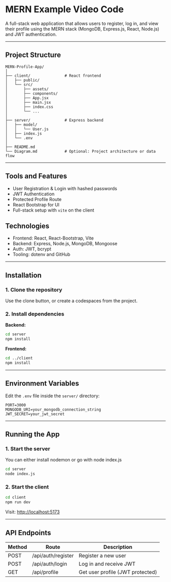 # MERN Example Video Code

A full-stack web application that allows users to register, log in, and view their profile using the MERN stack (MongoDB, Express.js, React, Node.js) and JWT authentication.

---

## Project Structure

```
MERN-Profile-App/
│
├── client/               # React frontend
│   ├── public/
│   └── src/
│       ├── assets/
│       ├── components/
│       ├── App.jsx
│       ├── main.jsx
│       ├── index.css
│       └── ...
│
├── server/               # Express backend
│   ├── model/
│   │   └── User.js
│   ├── index.js
│   └── .env
│
├── README.md
└── Diagram.md            # Optional: Project architecture or data flow
```

---

## Tools and Features

- User Registration & Login with hashed passwords
- JWT Authentication
- Protected Profile Route
- React Bootstrap for UI
- Full-stack setup with `vite` on the client

## Technologies

- Frontend: React, React-Bootstrap, Vite
- Backend: Express, Node.js, MongoDB, Mongoose
- Auth: JWT, bcrypt
- Tooling: dotenv and GitHub

---

## Installation

### 1. Clone the repository

Use the clone button, or create a codespaces from the project.

### 2. Install dependencies

**Backend:**

```bash
cd server
npm install
```

**Frontend:**

```bash
cd ../client
npm install
```

---

## Environment Variables

Edit the `.env` file inside the `server/` directory:

```env
PORT=3000
MONGODB_URI=your_mongodb_connection_string
JWT_SECRET=your_jwt_secret
```

---

## Running the App

### 1. Start the server
You can either install nodemon or go with node index.js

```bash
cd server
node index.js
```

### 2. Start the client

```bash
cd client
npm run dev
```

Visit: [http://localhost:5173](http://localhost:5173)

---

## API Endpoints

| Method | Route                | Description            |
|--------|----------------------|------------------------|
| POST   | /api/auth/register   | Register a new user    |
| POST   | /api/auth/login      | Log in and receive JWT |
| GET    | /api/profile         | Get user profile (JWT protected) |
